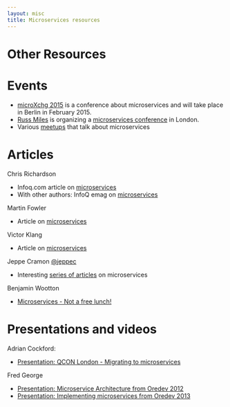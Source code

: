 ```yaml
---
layout: misc
title: Microservices resources
---
```


# Other Resources

# Events

* [microXchg 2015](http://microxchg.io/) is a conference about microservices and will take place in Berlin in February 2015.
* [Russ Miles](https://twitter.com/russmiles) is organizing a [microservices conference](https://skillsmatter.com/conferences/6312-mucon) in London.
* Various [meetups](http://www.meetup.com/find/?allMeetups=false&keywords=microservices) that talk about microservices

# Articles

Chris Richardson

* Infoq.com article on [microservices](http://www.infoq.com/articles/microservices-intro)
* With other authors: InfoQ emag on [microservices](http://www.infoq.com/minibooks/emag-microservices)

Martin Fowler

* Article on [microservices](http://martinfowler.com/articles/microservices.html)

Victor Klang

* Article on [microservices](http://klangism.tumblr.com/post/80087171446/microservices)

Jeppe Cramon ‏[@jeppec](https://twitter.com/jeppec)

* Interesting [series of articles](http://www.tigerteam.dk/category/soa/microservices/) on microservices

Benjamin Wootton

* [Microservices - Not a free lunch!](http://contino.co.uk/blog/2013/03/31/microservices-no-free-lunch.html)

# Presentations and videos

Adrian Cockford:

* [Presentation: QCON London - Migrating to microservices](http://qconlondon.com/dl/qcon-london-2014/slides/AdrianCockcroft_MigratingToMicroservices.pdf)

Fred George

* [Presentation: Microservice Architecture from Oredev 2012](http://oredev.org/2012/sessions/microservice-architecture)
* [Presentation: Implementing microservices from Oredev 2013](http://oredev.org/2013/wed-fri-conference/implementing-microservice-architectures)






